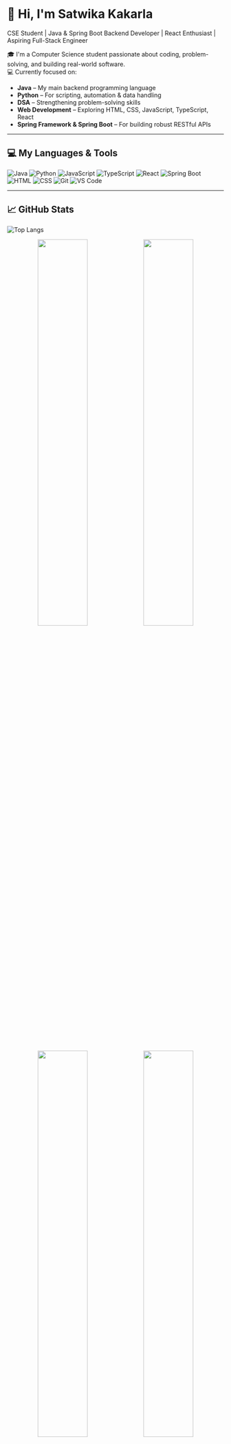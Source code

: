 # 👋 Hi, I'm Satwika Kakarla

CSE Student | Java & Spring Boot Backend Developer | React Enthusiast | Aspiring Full-Stack Engineer  

🎓 I'm a Computer Science student passionate about coding, problem-solving, and building real-world software.  
💻 Currently focused on:
- **Java** – My main backend programming language
- **Python** – For scripting, automation & data handling
- **DSA** – Strengthening problem-solving skills
- **Web Development** – Exploring HTML, CSS, JavaScript, TypeScript, React
- **Spring Framework & Spring Boot** – For building robust RESTful APIs

---

## 💻 My Languages & Tools

![Java](https://img.shields.io/badge/Java-ED8B00?style=for-the-badge&logo=openjdk&logoColor=white)
![Python](https://img.shields.io/badge/Python-3776AB?style=for-the-badge&logo=python&logoColor=white)
![JavaScript](https://img.shields.io/badge/JavaScript-F7DF1E?style=for-the-badge&logo=javascript&logoColor=black)
![TypeScript](https://img.shields.io/badge/TypeScript-3178C6?style=for-the-badge&logo=typescript&logoColor=white)
![React](https://img.shields.io/badge/React-20232A?style=for-the-badge&logo=react&logoColor=61DAFB)
![Spring Boot](https://img.shields.io/badge/SpringBoot-6DB33F?style=flat&logo=spring-boot&logoColor=white)
![HTML](https://img.shields.io/badge/HTML5-E34F26?style=flat&logo=html5&logoColor=white)
![CSS](https://img.shields.io/badge/CSS3-1572B6?style=flat&logo=css3&logoColor=white)
![Git](https://img.shields.io/badge/Git-F05032?style=flat&logo=git&logoColor=white)
![VS Code](https://img.shields.io/badge/VSCode-007ACC?style=flat&logo=visual-studio-code&logoColor=white)

---

## 📈 GitHub Stats

![Top Langs](https://github-readme-stats.vercel.app/api/top-langs/?username=Skakarla2023&layout=compact&theme=dark&hide_progress=false&count_private=true)    

<p align="center">
  <img src="https://github-readme-streak-stats.herokuapp.com/?user=Skakarla2023&theme=dark&date_format=M%20j%5B%2C%20Y%5D" width="48%" />
  <img src="https://github-readme-stats.vercel.app/api?username=Skakarla2023&count_private=true&show_icons=true&theme=github_dark&hide_border=false" width="48%" />
</p>

<div align="center">
  <img src="https://github-readme-streak-stats.herokuapp.com?user=Skakarla2023&theme=dark&date_format=M%20j%5B,%20Y%5D" width="48%" />
  <img src="https://github-readme-stats.vercel.app/api?username=Skakarla2023&count_private=true&show_icons=true&theme=github_dark&hide_border=false&cache_seconds=86400" width="48%" />
</div>



![GitHub Contribution Graph](https://github-readme-activity-graph.vercel.app/graph?username=Skakarla2023&theme=tokyo-night&area=true&hide_border=true)

---

## 🚀 Projects

### Java Backend Project
🔗 [SpringBoot_Project](https://github.com/Skakarla2023/SpringBoot_Project.git)  
A backend CRUD application built with **Java & Spring Boot**.  
**Tech Stack:** ![Java](https://img.shields.io/badge/Java-ED8B00?style=flat&logo=java&logoColor=white) ![Spring Boot](https://img.shields.io/badge/SpringBoot-6DB33F?style=flat&logo=spring-boot&logoColor=white) ![MySQL](https://img.shields.io/badge/MySQL-4479A1?style=flat&logo=mysql&logoColor=white)  
**Features:** REST APIs, service-layer design, real-time data operations  


### Frontend Project
🔗 [EMS_project-Frontend](https://github.com/Skakarla2023/EMS_project_Frontend.git)  
A user-friendly interface built using **React.js** for managing employee records.  
**Tech Stack:** ![React](https://img.shields.io/badge/React-20232A?style=flat&logo=react&logoColor=61DAFB) ![JavaScript](https://img.shields.io/badge/JavaScript-F7DF1E?style=flat&logo=javascript&logoColor=black) ![HTML](https://img.shields.io/badge/HTML5-E34F26?style=flat&logo=html5&logoColor=white) ![CSS](https://img.shields.io/badge/CSS3-1572B6?style=flat&logo=css3&logoColor=white)  
**Features:** Interactive UI components, form validations, API integration with backend for real-time updates  


### Fun / Mini Project
[![PacMan Game](https://img.shields.io/badge/Project-PacMan_Game-yellow?style=for-the-badge&logo=github)](https://github.com/Skakarla2023/PacManGame)  
A mini game project built for fun and learning **Java Swing GUI**.  
**Tech Stack:** ![Java](https://img.shields.io/badge/Java-ED8B00?style=flat&logo=java&logoColor=white)  


---

## 📚 Learning Journey

| 🟢 Now Learning           | 🟡 Coming Up                | 🔵 Long-Term Goals                              |
|---------------------------|-----------------------------|-------------------------------------------------|
| JavaScript, React, TypeScript | Node.js, Express, MongoDB  | Full-stack projects, Docker, Spring Security   |
| Advanced Data Structures & Algorithms | Microservices & RESTful APIs | Contribute to open-source, deploy portfolio projects |
| Frontend integration using React |                            |                                                 |

---

## 🧮 LeetCode Stats

[![LeetCode Stats](https://leetcard.jacoblin.cool/learner_sk?theme=light&font=baloo)](https://leetcode.com/learner_sk/)

---

## 🤝 Open for Collaboration

- 🚀 Java + Spring Boot backend projects  
- 📊 DSA / Problem Solving challenges  
- 🌱 Beginner-friendly open-source contributions  
- 📂 API integrations or small web tools  

---

## 🌐 Connect with Me

- 📧 Email: [skakarla2023@gmail.com](mailto:skakarla2023@gmail.com)  
- 🔗 LinkedIn: [linkedin.com/in/skakarla2023](https://www.linkedin.com/in/skakarla2023)  
- 🔗 GitHub: [github.com/Skakarla2023](https://github.com/Skakarla2023)

---

### 💡 Fun Facts

- 😄 I drink more code than coffee  
- 🧩 I enjoy breaking down big problems into small patterns  
- 🎮 I sometimes code while listening to video game soundtracks  
- 📌 I never stop refining old projects

---

### 🎯 Goals for 2025

- ✅ Solve 300+ DSA problems on LeetCode & HackerRank  
- 🔗 Contribute to 5+ open-source repositories  
- 🌟 Build and deploy a full-stack portfolio project  
- 💼 Land an internship or role at a top tech company like **Google**

